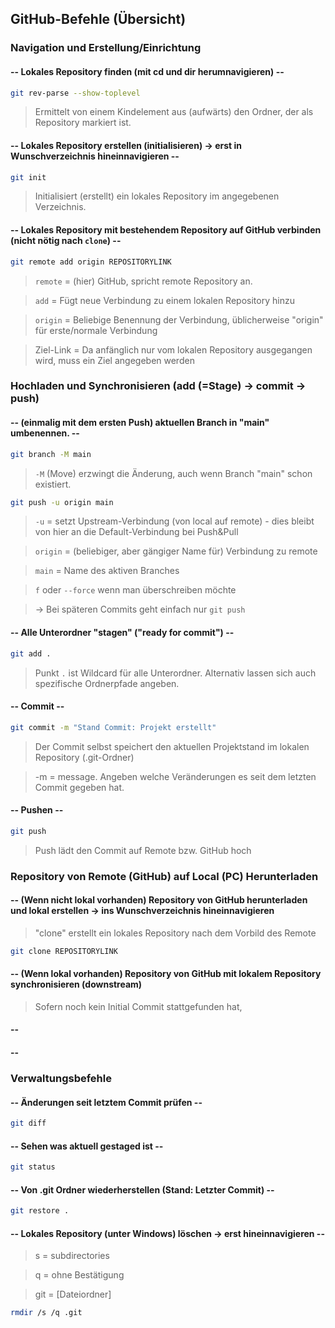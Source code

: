 ## GitHub-Befehle (Übersicht)

### Navigation und Erstellung/Einrichtung

#### -- Lokales Repository finden (mit cd und dir herumnavigieren) --
```bash
git rev-parse --show-toplevel
```
> Ermittelt von einem Kindelement aus (aufwärts) den Ordner, der als Repository markiert ist. 

#### -- Lokales Repository erstellen (initialisieren) -> erst in Wunschverzeichnis hineinnavigieren --
```bash
git init
```
> Initialisiert (erstellt) ein lokales Repository im angegebenen Verzeichnis.

#### -- Lokales Repository mit bestehendem Repository auf GitHub verbinden (nicht nötig nach `clone`) --
```bash
git remote add origin REPOSITORYLINK
```
> `remote` = (hier) GitHub, spricht remote Repository an.

> `add` = Fügt neue Verbindung zu einem lokalen Repository hinzu

> `origin` = Beliebige Benennung der Verbindung, üblicherweise "origin" für erste/normale Verbindung

> Ziel-Link = Da anfänglich nur vom lokalen Repository ausgegangen wird, muss ein Ziel angegeben werden

### Hochladen und Synchronisieren (add (=Stage) -> commit -> push)

#### -- (einmalig mit dem ersten Push) aktuellen Branch in "main" umbenennen. --
```bash
git branch -M main
```
> `-M` (Move) erzwingt die Änderung, auch wenn Branch "main" schon existiert.
```bash
git push -u origin main
```
> `-u` = setzt Upstream-Verbindung (von local auf remote) - dies bleibt von hier an die Default-Verbindung bei Push&Pull

> `origin` = (beliebiger, aber gängiger Name für) Verbindung zu remote

> `main` = Name des aktiven Branches

> `f` oder `--force` wenn man überschreiben möchte

> -> Bei späteren Commits geht einfach nur `git push`

#### -- Alle Unterordner "stagen" ("ready for commit") --
```bash
git add .
```
> Punkt `.` ist Wildcard für alle Unterordner. Alternativ lassen sich auch spezifische Ordnerpfade angeben.

#### -- Commit --
```bash
git commit -m "Stand Commit: Projekt erstellt"
```
> Der Commit selbst speichert den aktuellen Projektstand im lokalen Repository (.git-Ordner)

> -m = message. Angeben welche Veränderungen es seit dem letzten Commit gegeben hat.

#### -- Pushen --
```bash
git push
```
> Push lädt den Commit auf Remote bzw. GitHub hoch

### Repository von Remote (GitHub) auf Local (PC) Herunterladen

#### -- (Wenn nicht lokal vorhanden) Repository von GitHub herunterladen und lokal erstellen -> ins Wunschverzeichnis hineinnavigieren
> "clone" erstellt ein lokales Repository nach dem Vorbild des Remote
```bash
git clone REPOSITORYLINK
```
#### -- (Wenn lokal vorhanden) Repository von GitHub mit lokalem Repository synchronisieren (downstream)
> Sofern noch kein Initial Commit stattgefunden hat, 

#### -- 
#### -- 

### Verwaltungsbefehle

#### -- Änderungen seit letztem Commit prüfen --

```bash
git diff
```


#### -- Sehen was aktuell gestaged ist --

```bash
git status
```


#### -- Von .git Ordner wiederherstellen (Stand: Letzter Commit) --

```bash
git restore .
```

#### -- Lokales Repository (unter Windows) löschen -> erst hineinnavigieren --

> s = subdirectories

> q = ohne Bestätigung

> git = \[Dateiordner]

```bash
rmdir /s /q .git
```
























